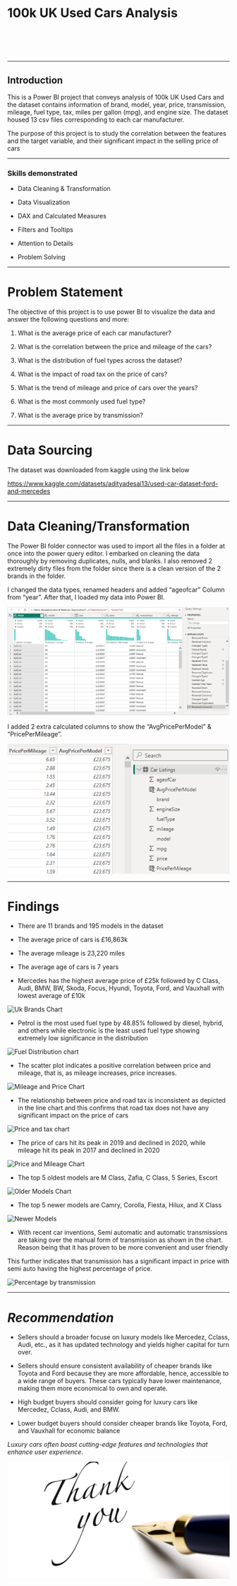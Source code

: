# 100k UK Used Cars Analysis
# ![]()

-------
## Introduction
This is a Power BI project that conveys analysis of 100k UK Used Cars and the dataset contains information of brand, model, year, price, transmission, mileage, fuel type, tax, miles per gallon (mpg),  and engine size. The dataset housed 13 csv files corresponding to each car manufacturer. 

The purpose of this project is to study the correlation between the features and the target variable, and their significant impact in the selling price of cars

-------
### Skills demonstrated
* Data Cleaning & Transformation

* Data Visualization

* DAX and Calculated Measures

* Filters and Tooltips

* Attention to Details

* Problem Solving

-------
# Problem Statement

The objective of this project is to use power BI to visualize the data and answer the following questions and more:

1. What is the average price of each car manufacturer?

2. What is the correlation between the price and mileage of the cars?

3. What is the distribution of fuel types across the dataset?

4. What is the impact of road tax on the price of cars?

5. What is the trend of mileage and price of cars over the years?

6. What is the most commonly used fuel type?

7. What is the average price by transmission?

-------
# Data Sourcing

 The dataset was downloaded from kaggle using the link below

https://www.kaggle.com/datasets/adityadesai13/used-car-dataset-ford-and-mercedes

------
# Data Cleaning/Transformation
The Power BI  folder connector was used to import all the files in a folder at once into the power query editor. I embarked on cleaning the data thoroughly by removing duplicates, nulls, and blanks. I also removed 2 extremely dirty files from the folder since there is a clean version of the 2 brands in the folder. 

I changed the data types, renamed headers and added “ageofcar” Column from “year”. After that, I loaded my data into Power BI. 

![](cleaned_data.PNG)

I added 2 extra calculated columns to show the “AvgPricePerModel” & “PricePerMileage”.

![](calculated_columns.PNG)

------
# Findings

* There are 11 brands and 195 models in the dataset

* The average price of cars is  £16,863k

* The average mileage is 23,220 miles

* The average age of cars is 7 years

* Mercedes has the highest average price of £25k followed by C Class, Audi, BMW, BW, Skoda, Focus, Hyundi, Toyota, Ford, and Vauxhall with lowest average of  £10k

![Uk Brands Chart](https://github.com/Chidiogo-Ezeozue/My-First-Data-Analysis-Repo/assets/161604924/581846ba-b4ba-40ea-b4d4-3362244aa8f7)

* Petrol is the most used fuel type by 48.85% followed by diesel, hybrid, and others while electronic is the least used fuel type showing extremely low significance in the distribution

![Fuel Distribution chart](https://github.com/Chidiogo-Ezeozue/My-First-Data-Analysis-Repo/assets/161604924/c117fe4e-f60b-432a-b499-471b46c39bb8)

* The scatter plot indicates a positive correlation between price and mileage, that is, as mileage increases, price increases.

![Mileage and Price Chart](https://github.com/Chidiogo-Ezeozue/My-First-Data-Analysis-Repo/assets/161604924/6f685897-e9ba-4721-a313-bd0a83da1ec7)

* The relationship between price and road tax is inconsistent as depicted in the line chart and this confirms that road tax does not have any significant impact on the price of cars

![Price and tax chart](https://github.com/Chidiogo-Ezeozue/My-First-Data-Analysis-Repo/assets/161604924/97557877-9fef-4b3f-9af9-1c5694e1daf7)

* The price of cars hit its peak in 2019 and declined in 2020, while mileage hit its peak in 2017 and declined in 2020

![Price and Mileage Chart](https://github.com/Chidiogo-Ezeozue/My-First-Data-Analysis-Repo/assets/161604924/3949986e-2623-4b7f-8880-490a40b0636c)

* The top 5 oldest models are M Class, Zafia, C Class, 5 Series, Escort

![Older Models Chart](https://github.com/Chidiogo-Ezeozue/My-First-Data-Analysis-Repo/assets/161604924/fd3c3588-5cf2-44bb-afd7-11a49806e134)

* The top 5 newer models are Camry, Corolla, Fiesta, Hilux, and X Class

![Newer Models](https://github.com/Chidiogo-Ezeozue/My-First-Data-Analysis-Repo/assets/161604924/4e4b9ffe-f832-42f1-a1b7-de0e53380b79)

* With recent car inventions, Semi automatic and automatic transmissions are  taking over the manual form of transmission as shown in the chart. Reason being that it has proven to be more convenient and user friendly

This further indicates that transmission has a significant impact in price with semi auto having the highest percentage of price.

![Percentage by transmission](https://github.com/Chidiogo-Ezeozue/My-First-Data-Analysis-Repo/assets/161604924/77a9f664-d872-4981-9dc7-5a1803b7ac7f)


-------
# _Recommendation_

* Sellers should a broader focuse on luxury models like Mercedez, Cclass, Audi, etc., as it has updated technology and yields higher capital for turn over.

* Sellers should ensure consistent availability of cheaper brands like Toyota and Ford because they are more affordable, hence, accessible to a wide range of buyers. These cars typically have lower maintenance, making them more economical to own and operate.

* High budget buyers should consider going for luxury cars like Mercedez, Cclass, Audi, and BMW.

* Lower budget buyers should consider cheaper brands like Toyota, Ford, and Vauxhall for economic balance

_Luxury cars often boast cutting-edge features and technologies that  enhance user experience_.


![](THANKS.jpg)




